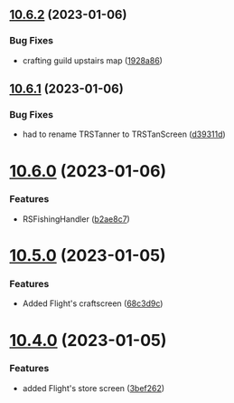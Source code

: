 ## [10.6.2](https://github.com/Torwent/WaspLib/compare/v10.6.1...v10.6.2) (2023-01-06)


### Bug Fixes

* crafting guild upstairs map ([1928a86](https://github.com/Torwent/WaspLib/commit/1928a860dd2d9fc5c7f76589efb6c1338efa68b6))



## [10.6.1](https://github.com/Torwent/WaspLib/compare/v10.6.0...v10.6.1) (2023-01-06)


### Bug Fixes

* had to rename TRSTanner to TRSTanScreen ([d39311d](https://github.com/Torwent/WaspLib/commit/d39311d3567f5534e381e9169e5b3b71ff0c9cce))



# [10.6.0](https://github.com/Torwent/WaspLib/compare/v10.5.0...v10.6.0) (2023-01-06)


### Features

* RSFishingHandler ([b2ae8c7](https://github.com/Torwent/WaspLib/commit/b2ae8c723fcde39584ec5de5f9ff7a9cac696740))



# [10.5.0](https://github.com/Torwent/WaspLib/compare/v10.4.0...v10.5.0) (2023-01-05)


### Features

* Added Flight's craftscreen ([68c3d9c](https://github.com/Torwent/WaspLib/commit/68c3d9c9103cbcc1edb26a5c1bcea1e17c3247d6))



# [10.4.0](https://github.com/Torwent/WaspLib/compare/v10.3.0...v10.4.0) (2023-01-05)


### Features

* added Flight's store screen ([3bef262](https://github.com/Torwent/WaspLib/commit/3bef26288fcdc6ab309716fe224d8204be09945b))



